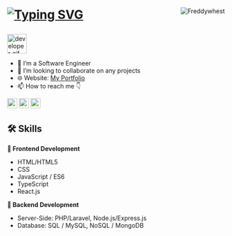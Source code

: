 #


<img align="right" src="https://visitor-badge.laobi.icu/badge?page_id=Freddywhest/Freddywhest" alt="Freddywhest">  


<h1>
  
[![Typing SVG](https://readme-typing-svg.herokuapp.com?font='Belanosima'%2C+sans-serif&weight=900&size=25&duration=3000&pause=2000&color=blue&width=435&lines=Hi+%F0%9F%91%8B%2C+I%E2%80%99m+DevDien;Nice+to+meet+you!+%F0%9F%98%8A)](https://git.io/typing-svg)

</h1>

<img src="https://github.com/HalemoGPA/HalemoGPA/blob/main/images/Developer.gif" alt="developer gif"  height="45px">

- 👀 I’m a Software Engineer
- 💞️ I’m looking to collaborate on any projects
- 🌐 Website: [My Portfolio](https://www.youtube.com/@DevDienMining/)
- 📫 How to reach me 👇
<p>
    <a href="https://www.youtube.com/@DevDienMining"><img src="https://img.shields.io/badge/YouTube-FF0000?style=for-the-badge&logo=youtube&logoColor=white" height=23></a>
    <a href="https://t.me/+wc_LOjYOlB83Mzk9"><img src="https://img.shields.io/badge/Telegram-2CA5E0?style=for-the-badge&logo=telegram&logoColor=white" height=23></a>
    <a href="https://zalo.me/0899717143"><img src="https://img.shields.io/badge/Zalo-2E7D32?style=for-the-badge&logo=zalo&logoColor=white" height=23></a>
</p>


## 🛠 Skills

**🎨 Frontend Development**
- HTML/HTML5
- CSS
- JavaScript / ES6 
- TypeScript
- React.js

**📌 Backend Development**
- Server-Side: PHP/Laravel, Node.js/Express.js
- Database: SQL / MySQL, NoSQL / MongoDB 


